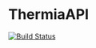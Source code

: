 # ThermiaAPI

[![Build Status](https://github.com/baggepinnen/ThermiaAPI.jl/actions/workflows/CI.yml/badge.svg?branch=main)](https://github.com/baggepinnen/ThermiaAPI.jl/actions/workflows/CI.yml?query=branch%3Amain)
